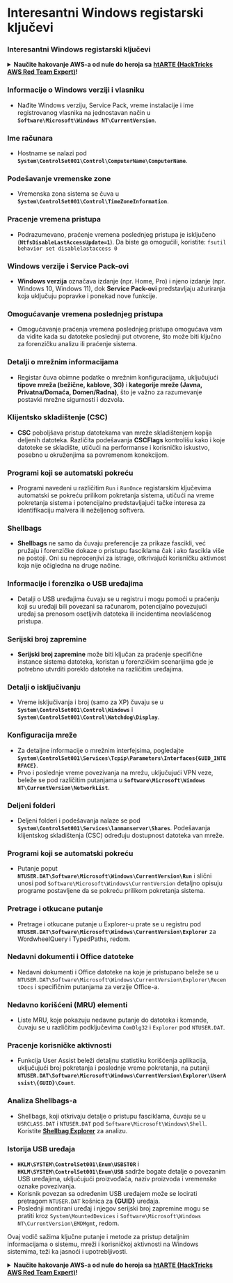 # Interesantni Windows registarski ključevi

### Interesantni Windows registarski ključevi

<details>

<summary><strong>Naučite hakovanje AWS-a od nule do heroja sa</strong> <a href="https://training.hacktricks.xyz/courses/arte"><strong>htARTE (HackTricks AWS Red Team Expert)</strong></a><strong>!</strong></summary>

Drugi načini podrške HackTricks-u:

* Ako želite da vidite **vašu kompaniju reklamiranu na HackTricks-u** ili **preuzmete HackTricks u PDF formatu** proverite [**PLANOVE ZA PRIJAVU**](https://github.com/sponsors/carlospolop)!
* Nabavite [**zvanični PEASS & HackTricks suvenir**](https://peass.creator-spring.com)
* Otkrijte [**The PEASS Family**](https://opensea.io/collection/the-peass-family), našu kolekciju ekskluzivnih [**NFT-ova**](https://opensea.io/collection/the-peass-family)
* **Pridružite se** 💬 [**Discord grupi**](https://discord.gg/hRep4RUj7f) ili [**telegram grupi**](https://t.me/peass) ili nas **pratite** na **Twitter-u** 🐦 [**@hacktricks_live**](https://twitter.com/hacktricks_live)**.**
* **Podelite svoje hakovanje trikove slanjem PR-ova na** [**HackTricks**](https://github.com/carlospolop/hacktricks) i [**HackTricks Cloud**](https://github.com/carlospolop/hacktricks-cloud) github repozitorijume.

</details>


### **Informacije o Windows verziji i vlasniku**
- Nađite Windows verziju, Service Pack, vreme instalacije i ime registrovanog vlasnika na jednostavan način u **`Software\Microsoft\Windows NT\CurrentVersion`**.

### **Ime računara**
- Hostname se nalazi pod **`System\ControlSet001\Control\ComputerName\ComputerName`**.

### **Podešavanje vremenske zone**
- Vremenska zona sistema se čuva u **`System\ControlSet001\Control\TimeZoneInformation`**.

### **Pracenje vremena pristupa**
- Podrazumevano, praćenje vremena poslednjeg pristupa je isključeno (**`NtfsDisableLastAccessUpdate=1`**). Da biste ga omogućili, koristite:
`fsutil behavior set disablelastaccess 0`

### Windows verzije i Service Pack-ovi
- **Windows verzija** označava izdanje (npr. Home, Pro) i njeno izdanje (npr. Windows 10, Windows 11), dok **Service Pack-ovi** predstavljaju ažuriranja koja uključuju popravke i ponekad nove funkcije.

### Omogućavanje vremena poslednjeg pristupa
- Omogućavanje praćenja vremena poslednjeg pristupa omogućava vam da vidite kada su datoteke poslednji put otvorene, što može biti ključno za forenzičku analizu ili praćenje sistema.

### Detalji o mrežnim informacijama
- Registar čuva obimne podatke o mrežnim konfiguracijama, uključujući **tipove mreža (bežične, kablove, 3G)** i **kategorije mreže (Javna, Privatna/Domaća, Domen/Radna)**, što je važno za razumevanje postavki mrežne sigurnosti i dozvola.

### Klijentsko skladištenje (CSC)
- **CSC** poboljšava pristup datotekama van mreže skladištenjem kopija deljenih datoteka. Različita podešavanja **CSCFlags** kontrolišu kako i koje datoteke se skladište, utičući na performanse i korisničko iskustvo, posebno u okruženjima sa povremenom konekcijom.

### Programi koji se automatski pokreću
- Programi navedeni u različitim `Run` i `RunOnce` registarskim ključevima automatski se pokreću prilikom pokretanja sistema, utičući na vreme pokretanja sistema i potencijalno predstavljajući tačke interesa za identifikaciju malvera ili neželjenog softvera.

### Shellbags
- **Shellbags** ne samo da čuvaju preferencije za prikaze fascikli, već pružaju i forenzičke dokaze o pristupu fasciklama čak i ako fascikla više ne postoji. Oni su neprocenjivi za istrage, otkrivajući korisničku aktivnost koja nije očigledna na druge načine.

### Informacije i forenzika o USB uređajima
- Detalji o USB uređajima čuvaju se u registru i mogu pomoći u praćenju koji su uređaji bili povezani sa računarom, potencijalno povezujući uređaj sa prenosom osetljivih datoteka ili incidentima neovlašćenog pristupa.

### Serijski broj zapremine
- **Serijski broj zapremine** može biti ključan za praćenje specifične instance sistema datoteka, koristan u forenzičkim scenarijima gde je potrebno utvrditi poreklo datoteke na različitim uređajima.

### **Detalji o isključivanju**
- Vreme isključivanja i broj (samo za XP) čuvaju se u **`System\ControlSet001\Control\Windows`** i **`System\ControlSet001\Control\Watchdog\Display`**.

### **Konfiguracija mreže**
- Za detaljne informacije o mrežnim interfejsima, pogledajte **`System\ControlSet001\Services\Tcpip\Parameters\Interfaces{GUID_INTERFACE}`**.
- Prvo i poslednje vreme povezivanja na mrežu, uključujući VPN veze, beleže se pod različitim putanjama u **`Software\Microsoft\Windows NT\CurrentVersion\NetworkList`**.

### **Deljeni folderi**
- Deljeni folderi i podešavanja nalaze se pod **`System\ControlSet001\Services\lanmanserver\Shares`**. Podešavanja klijentskog skladištenja (CSC) određuju dostupnost datoteka van mreže.

### **Programi koji se automatski pokreću**
- Putanje poput **`NTUSER.DAT\Software\Microsoft\Windows\CurrentVersion\Run`** i slični unosi pod `Software\Microsoft\Windows\CurrentVersion` detaljno opisuju programe postavljene da se pokreću prilikom pokretanja sistema.

### **Pretrage i otkucane putanje**
- Pretrage i otkucane putanje u Explorer-u prate se u registru pod **`NTUSER.DAT\Software\Microsoft\Windows\CurrentVersion\Explorer`** za WordwheelQuery i TypedPaths, redom.

### **Nedavni dokumenti i Office datoteke**
- Nedavni dokumenti i Office datoteke na koje je pristupano beleže se u `NTUSER.DAT\Software\Microsoft\Windows\CurrentVersion\Explorer\RecentDocs` i specifičnim putanjama za verzije Office-a.

### **Nedavno korišćeni (MRU) elementi**
- Liste MRU, koje pokazuju nedavne putanje do datoteka i komande, čuvaju se u različitim podključevima `ComDlg32` i `Explorer` pod `NTUSER.DAT`.

### **Pracenje korisničke aktivnosti**
- Funkcija User Assist beleži detaljnu statistiku korišćenja aplikacija, uključujući broj pokretanja i poslednje vreme pokretanja, na putanji **`NTUSER.DAT\Software\Microsoft\Windows\CurrentVersion\Explorer\UserAssist\{GUID}\Count`**.

### **Analiza Shellbags-a**
- Shellbags, koji otkrivaju detalje o pristupu fasciklama, čuvaju se u `USRCLASS.DAT` i `NTUSER.DAT` pod `Software\Microsoft\Windows\Shell`. Koristite **[Shellbag Explorer](https://ericzimmerman.github.io/#!index.md)** za analizu.

### **Istorija USB uređaja**
- **`HKLM\SYSTEM\ControlSet001\Enum\USBSTOR`** i **`HKLM\SYSTEM\ControlSet001\Enum\USB`** sadrže bogate detalje o povezanim USB uređajima, uključujući proizvođača, naziv proizvoda i vremenske oznake povezivanja.
- Korisnik povezan sa određenim USB uređajem može se locirati pretragom `NTUSER.DAT` košnica za **{GUID}** uređaja.
- Poslednji montirani uređaj i njegov serijski broj zapremine mogu se pratiti kroz `System\MountedDevices` i `Software\Microsoft\Windows NT\CurrentVersion\EMDMgmt`, redom.

Ovaj vodič sažima ključne putanje i metode za pristup detaljnim informacijama o sistemu, mreži i korisničkoj aktivnosti na Windows sistemima, teži ka jasnoći i upotrebljivosti.



<details>

<summary><strong>Naučite hakovanje AWS-a od nule do heroja sa</strong> <a href="https://training.hacktricks.xyz/courses/arte"><strong>htARTE (HackTricks AWS Red Team Expert)</strong></a><strong>!</strong></summary>

Drugi načini podrške HackTricks-u:

* Ako želite da vidite **vašu kompaniju reklamiranu na HackTricks-u** ili **preuzmete HackTricks u PDF formatu** proverite [**PLANOVE ZA PRIJAVU**](https://github.com/sponsors/carlospolop)!
* Nabavite [**zvanični PEASS & HackTricks suvenir**](https://peass.creator-spring.com)
* Otkrijte [**The PEASS Family**](https://opensea.io/collection/the-peass-family), našu kolekciju ekskluzivnih [**NFT-ova**](https://opensea.io/collection/the-peass-family)
* **Pridružite se** 💬 [**Discord grupi**](https://discord.gg/hRep4RUj7f) ili [**telegram grupi**](https://t.me/peass) ili nas **pratite** na **Twitter-u** 🐦 [**@hacktricks_live**](https://twitter.com/hacktricks_live)**.**
* **Podelite svoje hakovanje trikove slanjem PR-ova na** [**HackTricks**](https://github.com/carlospolop/hacktricks) i [**HackTricks Cloud**](https://github.com/carlospolop/hacktricks-cloud) github repozitorijume.

</details>
